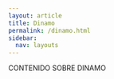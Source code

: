 ```yaml
---
layout: article
title: Dinamo
permalink: /dinamo.html
sidebar:
  nav: layouts
---
```


CONTENIDO SOBRE DINAMO